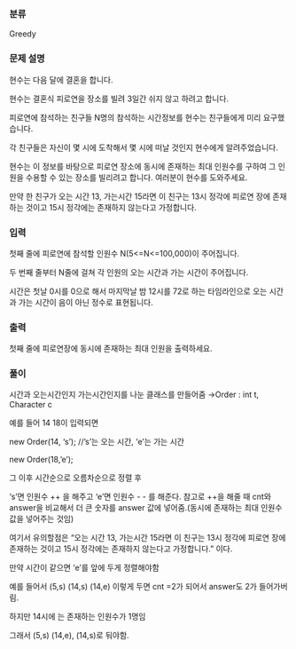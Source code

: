 ### 분류

Greedy

### 문제 설명

<p>
현수는 다음 달에 결혼을 합니다.

현수는 결혼식 피로연을 장소를 빌려 3일간 쉬지 않고 하려고 합니다.

피로연에 참석하는 친구들 N명의 참석하는 시간정보를 현수는 친구들에게 미리 요구했습니다.

각 친구들은 자신이 몇 시에 도착해서 몇 시에 떠날 것인지 현수에게 알려주었습니다.

현수는 이 정보를 바탕으로 피로연 장소에 동시에 존재하는 최대 인원수를 구하여 그 인원을 수용할 수 있는 장소를 빌리려고 합니다. 여러분이 현수를 도와주세요.

만약 한 친구가 오는 시간 13, 가는시간 15라면 이 친구는 13시 정각에 피로연 장에 존재하는 것이고 15시 정각에는 존재하지 않는다고 가정합니다.
</p>


### 입력

 <p>
 첫째 줄에 피로연에 참석할 인원수 N(5<=N<=100,000)이 주어집니다.

두 번째 줄부터 N줄에 걸쳐 각 인원의 오는 시간과 가는 시간이 주어집니다.

시간은 첫날 0시를 0으로 해서 마지막날 밤 12시를 72로 하는 타임라인으로 오는 시간과 가는 시간이 음이 아닌 정수로 표현됩니다.
  </p>

### 출력

 <p>첫째 줄에 피로연장에 동시에 존재하는 최대 인원을 출력하세요.</p>

### 풀이 

<p>
시간과 오는시간인지 가는시간인지를 나눈 클래스를 만들어줌 →Order :  int t, Character c

예를 들어 14 18이 입력되면

new Order(14, ‘s’); //’s’는 오는 시간, ‘e’는 가는 시간 

new Order(18,’e’);

그 이후 시간순으로 오름차순으로 정렬 후

‘s’면 인원수 ++ 을 해주고 ‘e’면 인원수 - - 를 해준다. 참고로 ++을 해줄 때 cnt와 answer을 비교해서 더 큰 숫자를 answer 값에 넣어줌.(동시에 존재하는 최대 인원수 값을 넣어주는 것임)

여기서 유의할점은 “오는 시간 13, 가는시간 15라면 이 친구는 13시 정각에 피로연 장에 존재하는 것이고 15시 정각에는 존재하지 않는다고 가정합니다.” 이다.

만약 시간이 같으면 ‘e’를 앞에 두게 정렬해야함

예를 들어서 (5,s) (14,s) (14,e) 이렇게 두면 cnt =2가 되어서 answer도 2가 들어가버림.

하지만 14시에 는 존재하는 인원수가 1명임

그래서 (5,s) (14,e), (14,s)로 둬야함.
</p>
